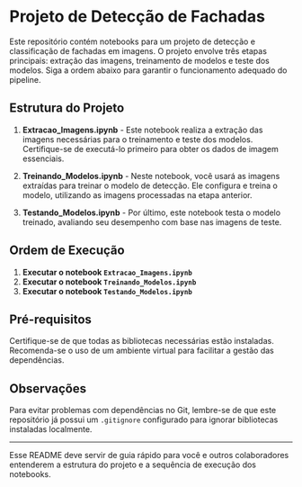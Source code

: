 # Projeto de Detecção de Fachadas

Este repositório contém notebooks para um projeto de detecção e classificação de fachadas em imagens. O projeto envolve três etapas principais: extração das imagens, treinamento de modelos e teste dos modelos. Siga a ordem abaixo para garantir o funcionamento adequado do pipeline.

## Estrutura do Projeto

1. **Extracao_Imagens.ipynb** - Este notebook realiza a extração das imagens necessárias para o treinamento e teste dos modelos. Certifique-se de executá-lo primeiro para obter os dados de imagem essenciais.

2. **Treinando_Modelos.ipynb** - Neste notebook, você usará as imagens extraídas para treinar o modelo de detecção. Ele configura e treina o modelo, utilizando as imagens processadas na etapa anterior.

3. **Testando_Modelos.ipynb** - Por último, este notebook testa o modelo treinado, avaliando seu desempenho com base nas imagens de teste.

## Ordem de Execução

1. **Executar o notebook `Extracao_Imagens.ipynb`**
2. **Executar o notebook `Treinando_Modelos.ipynb`**
3. **Executar o notebook `Testando_Modelos.ipynb`**

## Pré-requisitos

Certifique-se de que todas as bibliotecas necessárias estão instaladas. Recomenda-se o uso de um ambiente virtual para facilitar a gestão das dependências.

## Observações

Para evitar problemas com dependências no Git, lembre-se de que este repositório já possui um `.gitignore` configurado para ignorar bibliotecas instaladas localmente.

---

Esse README deve servir de guia rápido para você e outros colaboradores entenderem a estrutura do projeto e a sequência de execução dos notebooks.
